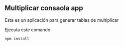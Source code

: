 ## Multiplicar consaola app

Esta es un aplicación para generar tablas de multiplicar

Ejecuta este comando

```
npm install
```
